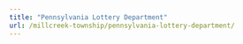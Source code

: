 ```yaml
---
title: "Pennsylvania Lottery Department"
url: /millcreek-township/pennsylvania-lottery-department/
---
```

